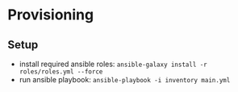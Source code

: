 # Provisioning

## Setup
- install required ansible roles: `ansible-galaxy install -r roles/roles.yml --force`
- run ansible playbook: `ansible-playbook -i inventory main.yml`

